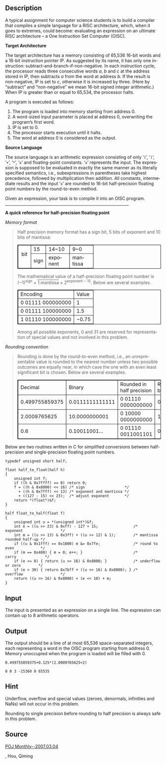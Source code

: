 <h2>Description</h2><span lang="en-us"><p>A typical assignment for computer science students is to build a compiler that compiles a simple language for a RISC architecture, which, when it goes to extremes, could become: evaluating an expression on an ultimate RISC architecture – a One Instruction Set Computer (OISC).</p><p><b>Target Architecture</b></p><p>The target architecture has a memory consisting of 65,536 16-bit words and a 16-bit instruction pointer IP. As suggested by its name, it has only one instruction: subtract-and-branch-if-non-negative. In each instruction cycle, the processor reads three consecutive words <i>a</i>, <i>b</i> and <i>c</i> at the address stored in IP, then subtracts <i>a</i> from the word at address <i>b</i>. If the result is non-negative, IP is set to <i>c</i>, otherwise it is increased by three. (Here by “subtract” and “non-negative” we mean 16-bit signed integer arithmetic.) When IP is greater than or equal to 65,534, the processor halts.</p><p>A program is executed as follows:</p><ol><li>The program is loaded into memory starting from address 0.</li><li>A word-sized input parameter is placed at address 0, overwriting the program’s first word.</li><li>IP is set to 0.</li><li>The processor starts execution until it halts.</li><li>The word at address 0 is considered as the output.</li></ol><p><b>Source Language</b></p><p>The source language is an arithmetic expression consisting of only ‘<code>(</code>’, ‘<code>)</code>’, ‘<code>+</code>’, ‘<code>*</code>’, ‘<code>x</code>’ and floating-point constants. ‘<code>x</code>’ represents the input. The expression is supposed to be evaluated in exactly the same manner as its literally specified semantics, i.e., subexpressions in parentheses take highest precedence, followed by multiplication then addition. All constants, intermediate results and the input ‘<code>x</code>’ are rounded to 16-bit half-precision floating point numbers by the round-to-even method. </p><p>Given an expression, your task is to compile it into an OISC program.</p><hr align="left" width="400" size="1"><p><b>A quick reference for half-precision floating point</b> </p><p><i>Memory format</i></p><blockquote><p>Half precision memory format has a sign bit, 5 bits of exponent and 10 bits of mantissa:</p><table border="1" cellpadding="2" cellspacing="0" style="border-collapse: collapse" bordercolor="#000000"><tbody><tr><td rowspan="2" valign="top" width="25"><p align="center">bit</p></td><td width="30">15</td><td width="60">14~10</td><td width="60">9~0</td></tr><tr><td width="30">sign</td><td width="60">exponent</td><td width="60">mantissa</td></tr></tbody></table><p>The mathematical value of a half-precision floating point number is (−1)<sup>sign</sup> × <span style="text-decoration: overline">1.mantissa</span> × 2<sup>exponent − 15</sup>. Below are several examples.</p><table border="1" cellpadding="2" cellspacing="0" style="border-collapse: collapse" bordercolor="#000000"><tbody><tr><td>Encoding</td><td>Value</td></tr><tr><td>0 01111 000000000</td><td>1</td></tr><tr><td>0 01111 100000000</td><td>1.5</td></tr><tr><td>1 01110 100000000</td><td>−0.75</td></tr></tbody></table><p>Among all possible exponents, 0 and 31 are reserved for representation of special values and not involved in this problem.</p></blockquote><p><i>Rounding convention</i></p><blockquote><p>Rounding is done by the round-to-even method, i.e., an unrepresentable value is rounded to the nearest number unless two possible outcomes are equally near, in which case the one with an even least significant bit is chosen. Below are several examples.</p><table border="1" cellpadding="2" cellspacing="0" style="border-collapse: collapse" bordercolor="#000000"><tbody><tr><td>Decimal</td><td>Binary</td><td>Rounded in half precision</td><td>Rounded in binary</td></tr><tr><td>0.499755859375</td><td>0.0111111111111</td><td>0 01110 0000000000</td><td>0.1</td></tr><tr><td>2.0009765625</td><td>10.0000000001</td><td>0 10000 0000000000</td><td>10</td></tr><tr><td>0.6</td><td>0.10011001…</td><td>0 01110 0011001101</td><td>0.10011001101</td></tr></tbody></table></blockquote><p>Below are two routines written in C for simplified conversions between half-precision and single-precision floating point numbers.</p><p><code>typedef unsigned short half;<br><br>float half_to_float(half h)<br>{<br>&nbsp;&nbsp;&nbsp; unsigned int f;<br>&nbsp;&nbsp;&nbsp; if ((h &amp; 0x7ffff) == 0) return 0;<br>&nbsp;&nbsp;&nbsp; f = ((h &amp; 0x8000) &lt;&lt; 16) /* sign&nbsp;&nbsp;&nbsp;&nbsp;&nbsp;&nbsp;&nbsp;&nbsp;&nbsp;&nbsp;&nbsp;&nbsp;&nbsp;&nbsp;&nbsp;&nbsp;&nbsp; */<br>&nbsp;&nbsp;&nbsp;&nbsp;&nbsp; + ((h &amp; 0x7fff) &lt;&lt; 13) /* exponent and mantissa */<br>&nbsp;&nbsp;&nbsp;&nbsp;&nbsp; + ((127 - 15) &lt;&lt; 23);&nbsp; /* adjust exponent&nbsp;&nbsp;&nbsp;&nbsp;&nbsp;&nbsp; */<br>&nbsp;&nbsp;&nbsp; return *(float*)&amp;f;<br>}<br><br>half float_to_half(float f)<br>{<br>&nbsp;&nbsp;&nbsp; unsigned int u = *(unsigned int*)&amp;f;<br>&nbsp;&nbsp;&nbsp; int e = ((u &gt;&gt; 23) &amp; 0xff) - 127 + 15;&nbsp;&nbsp;&nbsp;&nbsp;&nbsp;&nbsp;&nbsp;&nbsp;&nbsp;&nbsp;&nbsp;&nbsp;&nbsp;&nbsp;&nbsp; /* exponent&nbsp;&nbsp;&nbsp;&nbsp;&nbsp;&nbsp;&nbsp;&nbsp;&nbsp;&nbsp;&nbsp;&nbsp;&nbsp;&nbsp;&nbsp;&nbsp; */<br>&nbsp;&nbsp;&nbsp; int m = ((u &gt;&gt; 13) &amp; 0x3ff) + ((u &gt;&gt; 12) &amp; 1);&nbsp;&nbsp;&nbsp;&nbsp;&nbsp;&nbsp;&nbsp; /* mantissa rounded half-up */<br>&nbsp;&nbsp;&nbsp; if ((u &amp; 0x1fff) == 0x1000) m &amp;= 0x7fe;&nbsp;&nbsp;&nbsp;&nbsp;&nbsp;&nbsp;&nbsp;&nbsp;&nbsp;&nbsp;&nbsp;&nbsp;&nbsp;&nbsp; /* round to even&nbsp;&nbsp;&nbsp;&nbsp;&nbsp;&nbsp;&nbsp;&nbsp;&nbsp;&nbsp;&nbsp; */<br>&nbsp;&nbsp;&nbsp; if (m == 0x400) { m = 0; e++; }&nbsp;&nbsp;&nbsp;&nbsp;&nbsp;&nbsp;&nbsp;&nbsp;&nbsp;&nbsp;&nbsp;&nbsp;&nbsp;&nbsp;&nbsp;&nbsp;&nbsp;&nbsp;&nbsp;&nbsp;&nbsp;&nbsp; /* carry&nbsp;&nbsp;&nbsp;&nbsp;&nbsp;&nbsp;&nbsp;&nbsp;&nbsp;&nbsp;&nbsp;&nbsp; */<br>&nbsp;&nbsp;&nbsp; if (e &lt;= 0) { return (u &gt;&gt; 16) &amp; 0x8000; }&nbsp;&nbsp;&nbsp;&nbsp;&nbsp;&nbsp;&nbsp;&nbsp;&nbsp;&nbsp;&nbsp; /* underflow or zero&nbsp;&nbsp;&nbsp;&nbsp;&nbsp;&nbsp;&nbsp; */<br>&nbsp;&nbsp;&nbsp; if (e &gt; 30) { return 0x7bff + ((u &gt;&gt; 16) &amp; 0x8000); } /* overflow&nbsp;&nbsp;&nbsp;&nbsp;&nbsp;&nbsp;&nbsp;&nbsp;&nbsp;&nbsp;&nbsp;&nbsp;&nbsp;&nbsp;&nbsp;&nbsp; */<br>&nbsp;&nbsp;&nbsp; return ((u &gt;&gt; 16) &amp; 0x8000) + (e &lt;&lt; 10) + m;<br>}</code></p></span><h2>Input</h2><p>The input is presented as an expression on a single line. The expression can contain up to 8 arithmetic operators.</p><h2>Output</h2><p>The output should be a line of at most 65,536 space-separated integers, each representing a word in the OISC program starting from address 0. Memory unoccupied when the program is loaded will be filled with 0.</p><pre><code class="language-input1">0.499755859375+0.125*(2.0009765625+2)</code></pre><pre><code class="language-output1">0 0 3 -15360 0 65535</code></pre><h2>Hint</h2><p>Underflow, overflow and special values (zeroes, denormals, infinities and NaNs) will not occur in this problem.</p><p>Rounding to single precision before rounding to half precision is always safe in this problem.</p><h2>Source</h2><a href="searchproblem?field=source&amp;key=POJ+Monthly--2007.03.04">POJ Monthly--2007.03.04</a><p>, Hou, Qiming</p>